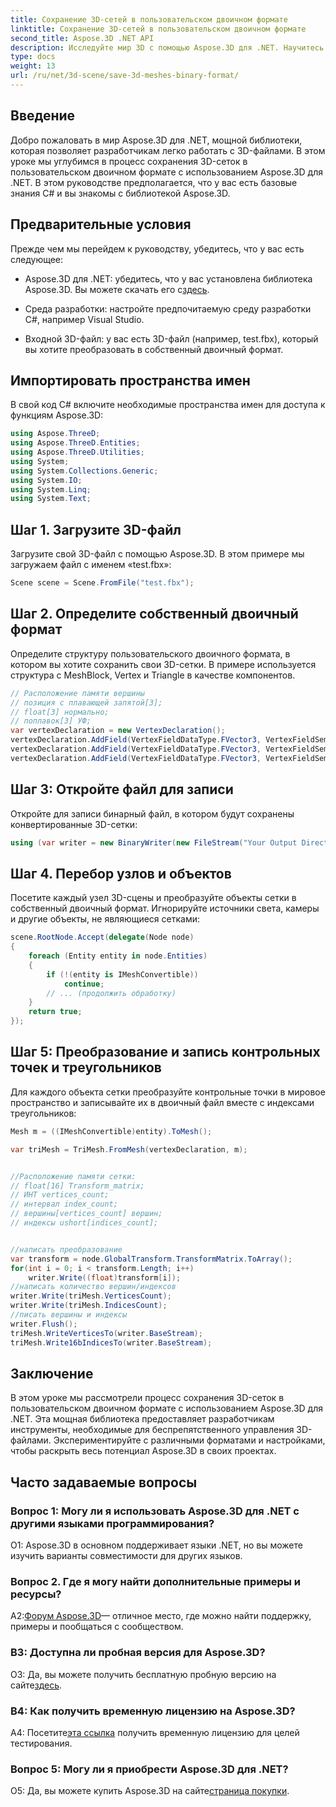 ```yaml
---
title: Сохранение 3D-сетей в пользовательском двоичном формате
linktitle: Сохранение 3D-сетей в пользовательском двоичном формате
second_title: Aspose.3D .NET API
description: Исследуйте мир 3D с помощью Aspose.3D для .NET. Научитесь сохранять сетки в пользовательском двоичном формате.
type: docs
weight: 13
url: /ru/net/3d-scene/save-3d-meshes-binary-format/
---
```

## Введение

Добро пожаловать в мир Aspose.3D для .NET, мощной библиотеки, которая позволяет разработчикам легко работать с 3D-файлами. В этом уроке мы углубимся в процесс сохранения 3D-сеток в пользовательском двоичном формате с использованием Aspose.3D для .NET. В этом руководстве предполагается, что у вас есть базовые знания C# и вы знакомы с библиотекой Aspose.3D.

## Предварительные условия

Прежде чем мы перейдем к руководству, убедитесь, что у вас есть следующее:

-  Aspose.3D для .NET: убедитесь, что у вас установлена библиотека Aspose.3D. Вы можете скачать его с[здесь](https://releases.aspose.com/3d/net/).

- Среда разработки: настройте предпочитаемую среду разработки C#, например Visual Studio.

- Входной 3D-файл: у вас есть 3D-файл (например, test.fbx), который вы хотите преобразовать в собственный двоичный формат.

## Импортировать пространства имен

В свой код C# включите необходимые пространства имен для доступа к функциям Aspose.3D:

```csharp
using Aspose.ThreeD;
using Aspose.ThreeD.Entities;
using Aspose.ThreeD.Utilities;
using System;
using System.Collections.Generic;
using System.IO;
using System.Linq;
using System.Text;
```

## Шаг 1. Загрузите 3D-файл

Загрузите свой 3D-файл с помощью Aspose.3D. В этом примере мы загружаем файл с именем «test.fbx»:

```csharp
Scene scene = Scene.FromFile("test.fbx");
```

## Шаг 2. Определите собственный двоичный формат

Определите структуру пользовательского двоичного формата, в котором вы хотите сохранить свои 3D-сетки. В примере используется структура с MeshBlock, Vertex и Triangle в качестве компонентов.

```csharp
// Расположение памяти вершины
// позиция с плавающей запятой[3];
// float[3] нормально;
// поплавок[3] УФ;
var vertexDeclaration = new VertexDeclaration();
vertexDeclaration.AddField(VertexFieldDataType.FVector3, VertexFieldSemantic.Position);
vertexDeclaration.AddField(VertexFieldDataType.FVector3, VertexFieldSemantic.Normal);
vertexDeclaration.AddField(VertexFieldDataType.FVector3, VertexFieldSemantic.UV);

```

## Шаг 3: Откройте файл для записи

Откройте для записи бинарный файл, в котором будут сохранены конвертированные 3D-сетки:

```csharp
using (var writer = new BinaryWriter(new FileStream("Your Output Directory" + "Save3DMeshesInCustomBinaryFormat_out", FileMode.Create, FileAccess.Write)))
```

## Шаг 4. Перебор узлов и объектов

Посетите каждый узел 3D-сцены и преобразуйте объекты сетки в собственный двоичный формат. Игнорируйте источники света, камеры и другие объекты, не являющиеся сетками:

```csharp
scene.RootNode.Accept(delegate(Node node)
{
    foreach (Entity entity in node.Entities)
    {
        if (!(entity is IMeshConvertible))
            continue;
        // ... (продолжить обработку)
    }
    return true;
});
```

## Шаг 5: Преобразование и запись контрольных точек и треугольников

Для каждого объекта сетки преобразуйте контрольные точки в мировое пространство и записывайте их в двоичный файл вместе с индексами треугольников:

```csharp
Mesh m = ((IMeshConvertible)entity).ToMesh();

var triMesh = TriMesh.FromMesh(vertexDeclaration, m);


//Расположение памяти сетки:
// float[16] Transform_matrix;
// ИНТ vertices_count;
// интервал index_count;
// вершины[vertices_count] вершин;
// индексы ushort[indices_count];


//написать преобразование
var transform = node.GlobalTransform.TransformMatrix.ToArray();
for(int i = 0; i < transform.Length; i++)
    writer.Write((float)transform[i]);
//написать количество вершин/индексов
writer.Write(triMesh.VerticesCount);
writer.Write(triMesh.IndicesCount);
//писать вершины и индексы
writer.Flush();
triMesh.WriteVerticesTo(writer.BaseStream);
triMesh.Write16bIndicesTo(writer.BaseStream);

```

## Заключение

В этом уроке мы рассмотрели процесс сохранения 3D-сеток в пользовательском двоичном формате с использованием Aspose.3D для .NET. Эта мощная библиотека предоставляет разработчикам инструменты, необходимые для беспрепятственного управления 3D-файлами. Экспериментируйте с различными форматами и настройками, чтобы раскрыть весь потенциал Aspose.3D в своих проектах.

## Часто задаваемые вопросы

### Вопрос 1: Могу ли я использовать Aspose.3D для .NET с другими языками программирования?

О1: Aspose.3D в основном поддерживает языки .NET, но вы можете изучить варианты совместимости для других языков.

### Вопрос 2. Где я могу найти дополнительные примеры и ресурсы?

 А2:[Форум Aspose.3D](https://forum.aspose.com/c/3d/18)— отличное место, где можно найти поддержку, примеры и пообщаться с сообществом.

### В3: Доступна ли пробная версия для Aspose.3D?

 О3: Да, вы можете получить бесплатную пробную версию на сайте[здесь](https://releases.aspose.com/).

### В4: Как получить временную лицензию на Aspose.3D?

 А4: Посетите[эта ссылка](https://purchase.aspose.com/temporary-license/) получить временную лицензию для целей тестирования.

### Вопрос 5: Могу ли я приобрести Aspose.3D для .NET?

 О5: Да, вы можете купить Aspose.3D на сайте[страница покупки](https://purchase.aspose.com/buy).